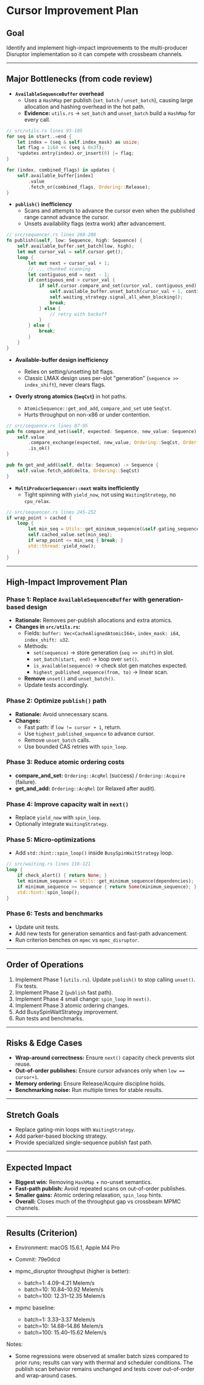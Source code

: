 # Cursor Improvement Plan

## Goal

Identify and implement high-impact improvements to the multi-producer Disruptor implementation so it can compete with crossbeam channels.

---

## Major Bottlenecks (from code review)

- **`AvailableSequenceBuffer` overhead**
  - Uses a `HashMap` per publish (`set_batch` / `unset_batch`), causing large allocation and hashing overhead in the hot path.
  - **Evidence:** `utils.rs` → `set_batch` and `unset_batch` build a `HashMap` for every call.

```rust
// src/utils.rs lines 95-105
for seq in start..=end {
    let index = (seq & self.index_mask) as usize;
    let flag = 1i64 << (seq & 0x3f);
    *updates.entry(index).or_insert(0) |= flag;
}

for (index, combined_flags) in updates {
    self.available_buffer[index]
        .value
        .fetch_or(combined_flags, Ordering::Release);
}
```

- **`publish()` inefficiency**
  - Scans and attempts to advance the cursor even when the published range cannot advance the cursor.
  - Unsets availability flags (extra work) after advancement.

```rust
// src/sequencer.rs lines 260-288
fn publish(&self, low: Sequence, high: Sequence) {
    self.available_buffer.set_batch(low, high);
    let mut cursor_val = self.cursor.get();
    loop {
        let mut next = cursor_val + 1;
        // ... chunked scanning
        let contiguous_end = next - 1;
        if contiguous_end > cursor_val {
            if self.cursor.compare_and_set(cursor_val, contiguous_end) {
                self.available_buffer.unset_batch(cursor_val + 1, contiguous_end);
                self.waiting_strategy.signal_all_when_blocking();
                break;
            } else {
                // retry with backoff
            }
        } else {
            break;
        }
    }
}
```

- **Available-buffer design inefficiency**

  - Relies on setting/unsetting bit flags.
  - Classic LMAX design uses per-slot "generation" (`sequence >> index_shift`), never clears flags.

- **Overly strong atomics (`SeqCst`)** in hot paths.
  - `AtomicSequence::get_and_add`, `compare_and_set` use `SeqCst`.
  - Hurts throughput on non-x86 or under contention.

```rust
// src/sequence.rs lines 87-95
pub fn compare_and_set(&self, expected: Sequence, new_value: Sequence) -> bool {
    self.value
        .compare_exchange(expected, new_value, Ordering::SeqCst, Ordering::Acquire)
        .is_ok()
}

pub fn get_and_add(&self, delta: Sequence) -> Sequence {
    self.value.fetch_add(delta, Ordering::SeqCst)
}
```

- **`MultiProducerSequencer::next` waits inefficiently**
  - Tight spinning with `yield_now`, not using `WaitingStrategy`, no `cpu_relax`.

```rust
// src/sequencer.rs lines 245-252
if wrap_point > cached {
    loop {
        let min_seq = Utils::get_minimum_sequence(&self.gating_sequences);
        self.cached_value.set(min_seq);
        if wrap_point <= min_seq { break; }
        std::thread::yield_now();
    }
}
```

---

## High-Impact Improvement Plan

### Phase 1: Replace `AvailableSequenceBuffer` with generation-based design

- **Rationale:** Removes per-publish allocations and extra atomics.
- **Changes in `src/utils.rs`:**
  - Fields: `buffer: Vec<CacheAlignedAtomicI64>`, `index_mask: i64`, `index_shift: u32`.
  - Methods:
    - `set(sequence)` → store generation (`seq >> shift`) in slot.
    - `set_batch(start, end)` → loop over `set()`.
    - `is_available(sequence)` → check slot gen matches expected.
    - `highest_published_sequence(from, to)` → linear scan.
  - **Remove** `unset()` and `unset_batch()`.
  - Update tests accordingly.

### Phase 2: Optimize `publish()` path

- **Rationale:** Avoid unnecessary scans.
- **Changes:**
  - Fast path: if `low != cursor + 1`, return.
  - Use `highest_published_sequence` to advance cursor.
  - Remove `unset_batch` calls.
  - Use bounded CAS retries with `spin_loop`.

### Phase 3: Reduce atomic ordering costs

- **compare_and_set:** `Ordering::AcqRel` (success) / `Ordering::Acquire` (failure).
- **get_and_add:** `Ordering::AcqRel` (or Relaxed after audit).

### Phase 4: Improve capacity wait in `next()`

- Replace `yield_now` with `spin_loop`.
- Optionally integrate `WaitingStrategy`.

### Phase 5: Micro-optimizations

- Add `std::hint::spin_loop()` inside `BusySpinWaitStrategy` loop.

```rust
// src/waiting.rs lines 116-121
loop {
    if check_alert() { return None; }
    let minimum_sequence = Utils::get_minimum_sequence(dependencies);
    if minimum_sequence >= sequence { return Some(minimum_sequence); }
    std::hint::spin_loop();
}
```

### Phase 6: Tests and benchmarks

- Update unit tests.
- Add new tests for generation semantics and fast-path advancement.
- Run criterion benches on `mpmc` vs `mpmc_disruptor`.

---

## Order of Operations

1. Implement Phase 1 (`utils.rs`). Update `publish()` to stop calling `unset()`. Fix tests.
2. Implement Phase 2 (`publish` fast path).
3. Implement Phase 4 small change: `spin_loop` in `next()`.
4. Implement Phase 3 atomic ordering changes.
5. Add BusySpinWaitStrategy improvement.
6. Run tests and benchmarks.

---

## Risks & Edge Cases

- **Wrap-around correctness:** Ensure `next()` capacity check prevents slot reuse.
- **Out-of-order publishes:** Ensure cursor advances only when `low == cursor+1`.
- **Memory ordering:** Ensure Release/Acquire discipline holds.
- **Benchmarking noise:** Run multiple times for stable results.

---

## Stretch Goals

- Replace gating-min loops with `WaitingStrategy`.
- Add parker-based blocking strategy.
- Provide specialized single-sequence publish fast path.

---

## Expected Impact

- **Biggest win:** Removing `HashMap` + no-unset semantics.
- **Fast-path publish:** Avoid repeated scans on out-of-order publishes.
- **Smaller gains:** Atomic ordering relaxation, `spin_loop` hints.
- **Overall:** Closes much of the throughput gap vs crossbeam MPMC channels.

---

## Results (Criterion)

- Environment: macOS 15.6.1, Apple M4 Pro
- Commit: 79e0dcd

- mpmc_disruptor throughput (higher is better):
  - batch=1: 4.09–4.21 Melem/s
  - batch=10: 10.84–10.92 Melem/s
  - batch=100: 12.31–12.35 Melem/s

- mpmc baseline:
  - batch=1: 3.33–3.37 Melem/s
  - batch=10: 14.68–14.86 Melem/s
  - batch=100: 15.40–15.62 Melem/s

Notes:
- Some regressions were observed at smaller batch sizes compared to prior runs; results can vary with thermal and scheduler conditions. The publish scan behavior remains unchanged and tests cover out-of-order and wrap-around cases.
